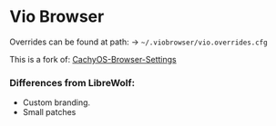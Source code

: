 # Vio Browser

Overrides can be found at path:
-> `~/.viobrowser/vio.overrides.cfg`

This is a fork of: [CachyOS-Browser-Settings](https://github.com/CachyOS/CachyOS-Browser-Settings)

### Differences from LibreWolf:

- Custom branding.
- Small patches